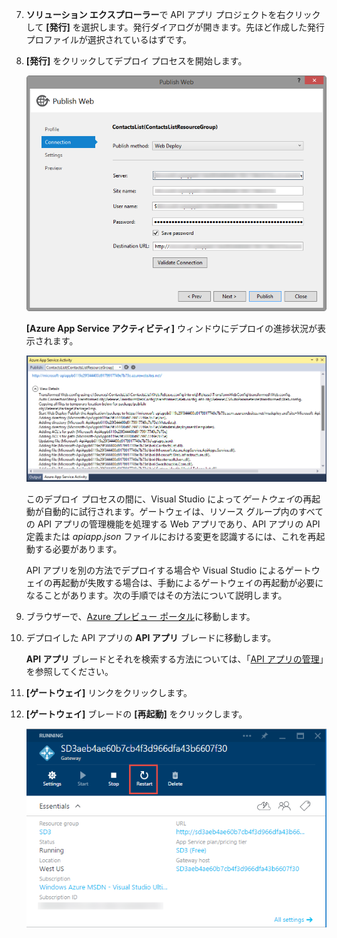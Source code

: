 7. **ソリューション エクスプローラー**で API アプリ プロジェクトを右クリックして **[発行]** を選択します。発行ダイアログが開きます。先ほど作成した発行プロファイルが選択されているはずです。 

9. **[発行]** をクリックしてデプロイ プロセスを開始します。

	![API アプリのデプロイ](./media/app-service-api-pub-web-deploy/26-5-deployment-success-v3.png)

	**[Azure App Service アクティビティ]** ウィンドウにデプロイの進捗状況が表示されます。

	![[Azure App Service アクティビティ] ウィンドウの状態通知](./media/app-service-api-pub-web-deploy/26-5-deployment-success-v4.png)

	このデプロイ プロセスの間に、Visual Studio によって*ゲートウェイ*の再起動が自動的に試行されます。ゲートウェイは、リソース グループ内のすべての API アプリの管理機能を処理する Web アプリであり、API アプリの API 定義または *apiapp.json* ファイルにおける変更を認識するには、これを再起動する必要があります。
 
	API アプリを別の方法でデプロイする場合や Visual Studio によるゲートウェイの再起動が失敗する場合は、手動によるゲートウェイの再起動が必要になることがあります。次の手順ではその方法について説明します。

1. ブラウザーで、[Azure プレビュー ポータル](https://portal.azure.com)に移動します。

2. デプロイした API アプリの **API アプリ** ブレードに移動します。

	**API アプリ** ブレードとそれを検索する方法については、「[API アプリの管理](../articles/app-service-api/app-service-api-manage-in-portal.md)」を参照してください。

4. **[ゲートウェイ]** リンクをクリックします。

3. **[ゲートウェイ]** ブレードの **[再起動]** をクリックします。

	![](./media/app-service-api-pub-web-deploy/restartgateway.png)

<!---HONumber=July15_HO3-->